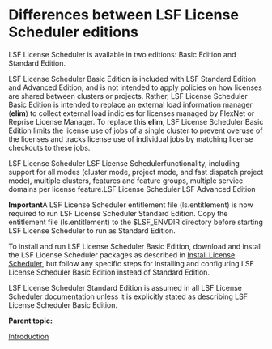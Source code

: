 # Differences between LSF License Scheduler editions

LSF License Scheduler is available in two editions: Basic Edition and Standard Edition.

LSF License Scheduler Basic Edition is included with LSF Standard Edition and Advanced Edition, and is not intended to apply policies on how licenses are shared between clusters or projects. Rather, LSF License Scheduler Basic Edition is intended to replace an external load information manager (**elim**) to collect external load indicies for licenses managed by FlexNet or Reprise License Manager. To replace this **elim**, LSF License Scheduler Basic Edition limits the license use of jobs of a single cluster to prevent overuse of the licenses and tracks license use of individual jobs by matching license checkouts to these jobs.

LSF License Scheduler LSF License Schedulerfunctionality, including support for all modes (cluster mode, project mode, and fast dispatch project mode), multiple clusters, features and feature groups, multiple service domains per license feature.LSF License Scheduler      LSF Advanced Edition

**Important**A LSF License Scheduler entitlement file (ls.entitlement) is now required to run LSF License Scheduler Standard Edition. Copy the entitlement file (ls.entitlement) to the $LSF_ENVDIR directory before starting LSF License Scheduler to run as Standard Edition.

To install and run LSF License Scheduler Basic Edition, download and install the LSF License Scheduler packages as described in [Install License Scheduler](https://www.ibm.com/support/knowledgecenter/SSWRJV_10.1.0/license_scheduler/install_ls.html?view=kc#v2358429), but follow any specific steps for installing and configuring LSF License Scheduler Basic Edition instead of Standard Edition.

LSF License Scheduler Standard Edition is assumed in all LSF License Scheduler documentation unless it is explicitly stated as describing LSF License Scheduler Basic Edition.

**Parent topic:**

[Introduction](https://www.ibm.com/support/knowledgecenter/SSWRJV_10.1.0/license_scheduler/chap_introduction.html?view=kc)
